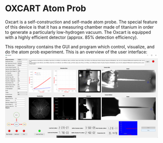 # OXCART Atom Prob 
Oxcart is a self-construction and self-made atom probe. 
The special feature of this device is that it has a measuring chamber made of titanium in order to generate a particularly low-hydrogen vacuum.
The Oxcart is equipped with a highly efficient detector (approx. 85% detection efficiency).

This repository contains the GUI and program which control, visualize, and do the atom prob experiment.
This is an overview of the user interface:
![plot](./png/screenshot.png)